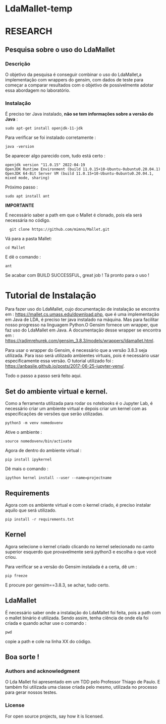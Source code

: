# LdaMallet-temp

# RESEARCH

## Pesquisa sobre o uso do LdaMallet

### Descrição

O objetivo da pesquisa é conseguir combinar o uso do LdaMallet,a implementação com wrappers do gensim, com dados de teste para começar a comparar resultados com o objetivo de possivelmente adotar essa abordagem no laboratório.

### Instalação

É preciso ter Java instalado, **não se tem informações sobre a versão do Java** :

    sudo apt-get install openjdk-11-jdk
    
Para verificar se foi instalado corretamente :

    java -version
    
Se aparecer algo parecido com, tudo está certo :
```
openjdk version "11.0.15" 2022-04-19
OpenJDK Runtime Environment (build 11.0.15+10-Ubuntu-0ubuntu0.20.04.1)
OpenJDK 64-Bit Server VM (build 11.0.15+10-Ubuntu-0ubuntu0.20.04.1, mixed mode, sharing)

```
Próximo passo :

    sudo apt install ant
    

**IMPORTANTE** 

É necessário saber a path em que o Mallet é clonado, pois ela será necessária no código.

      git clone https://github.com/mimno/Mallet.git
      
Vá para a pasta Mallet:

    cd Mallet
    
E dê o comando : 
      
    ant

Se acabar com BUILD SUCCESSFUL, great job ! Tá pronto para o uso !

# Tutorial de Instalação 

Para fazer uso do LdaMallet, cujo documentação de instalação se encontra em : https://mallet.cs.umass.edu/download.php, que é uma implementação em Java de LDA, é preciso ter java instalado na máquina. Mas para facilitar nosso progresso na linguagem Python.O Gensim fornece um wrapper, que faz uso do LdaMallet em Java. A documentação desse wrapper se encontra em : https://radimrehurek.com/gensim_3.8.3/models/wrappers/ldamallet.html.

Para usar o wrapper do Gensim, é necessário que a versão 3.8.3 seja utilizada. Para isso será utilizado ambientes virtuais, pois é necessário usar especificamente essa versão. O tutorial utilizado foi : https://anbasile.github.io/posts/2017-06-25-jupyter-venv/.

Todo o passo a passo será feito aqui.

## Set do ambiente virtual e kernel.

Como a ferramenta utilizada para rodar os notebooks é o Jupyter Lab, é necessário criar um ambiente virtual e depois criar um kernel com as especificações de versões que serão utilizadas. 

    
    python3 -m venv nomedovenv
    
Ative o ambiente :

    source nomedovenv/bin/activate
    
Agora de dentro do ambiente virtual : 
    
    pip install ipykernel
    
 Dê mais o comando : 
 
    ipython kernel install --user --name=projectname
    

## Requirements

Agora com os ambiente virtual e com o kernel criado, é preciso instalar aquilo que será utilizado.


```
pip install -r requirements.txt
```

## Kernel 

Agora selecione o kernel criado clicando no kernel selecionado no canto superior esquerdo que provavelmente será python3 e escolha o que você criou.

Para verificar se a versão do Gensim instalada é a certa, dê um :

    pip freeze 
    
E procure por gensim==3.8.3, se achar, tudo certo.

## LdaMallet

É necessário saber onde a instalação do LdaMallet foi feita, pois a path com o mallet binário é utilizada.
Sendo assim, tenha ciência de onde ela foi criada e quando achar use o comando :
    
    pwd
    
copie a path e cole na linha XX do código. 

## Boa sorte !

### Authors and acknowledgment
O Lda Mallet foi apresentado em um TDD pelo Professor Thiago de Paulo. E também foi utilizada uma classe criada pelo mesmo, utilizada no processo para gerar nossos testes.

### License
For open source projects, say how it is licensed.
